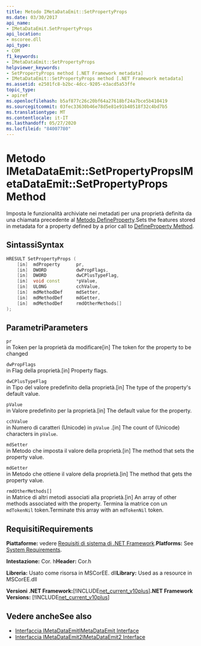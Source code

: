 ```yaml
---
title: Metodo IMetaDataEmit::SetPropertyProps
ms.date: 03/30/2017
api_name:
- IMetaDataEmit.SetPropertyProps
api_location:
- mscoree.dll
api_type:
- COM
f1_keywords:
- IMetaDataEmit::SetPropertyProps
helpviewer_keywords:
- SetPropertyProps method [.NET Framework metadata]
- IMetaDataEmit::SetPropertyProps method [.NET Framework metadata]
ms.assetid: e2501fc8-b2bc-4dcc-9205-e3acd5a53ffe
topic_type:
- apiref
ms.openlocfilehash: b5af877c26c20bf64a27618bf24a7bce5b410419
ms.sourcegitcommit: 03fec33630b46e78d5e81e91b40518f32c4bd7b5
ms.translationtype: MT
ms.contentlocale: it-IT
ms.lasthandoff: 05/27/2020
ms.locfileid: "84007780"
---
```

# <a name="imetadataemitsetpropertyprops-method"></a><span data-ttu-id="4c160-102">Metodo IMetaDataEmit::SetPropertyProps</span><span class="sxs-lookup"><span data-stu-id="4c160-102">IMetaDataEmit::SetPropertyProps Method</span></span>
<span data-ttu-id="4c160-103">Imposta le funzionalità archiviate nei metadati per una proprietà definita da una chiamata precedente al [Metodo DefineProperty](imetadataemit-defineproperty-method.md).</span><span class="sxs-lookup"><span data-stu-id="4c160-103">Sets the features stored in metadata for a property defined by a prior call to [DefineProperty Method](imetadataemit-defineproperty-method.md).</span></span>  
  
## <a name="syntax"></a><span data-ttu-id="4c160-104">Sintassi</span><span class="sxs-lookup"><span data-stu-id="4c160-104">Syntax</span></span>  
  
```cpp  
HRESULT SetPropertyProps (
    [in]  mdProperty      pr,
    [in]  DWORD           dwPropFlags,
    [in]  DWORD           dwCPlusTypeFlag,
    [in]  void const      *pValue,
    [in]  ULONG           cchValue,
    [in]  mdMethodDef     mdSetter,
    [in]  mdMethodDef     mdGetter,
    [in]  mdMethodDef     rmdOtherMethods[]
);  
```  
  
## <a name="parameters"></a><span data-ttu-id="4c160-105">Parametri</span><span class="sxs-lookup"><span data-stu-id="4c160-105">Parameters</span></span>  
 `pr`  
 <span data-ttu-id="4c160-106">in Token per la proprietà da modificare</span><span class="sxs-lookup"><span data-stu-id="4c160-106">[in] The token for the property to be changed</span></span>  
  
 `dwPropFlags`  
 <span data-ttu-id="4c160-107">in Flag della proprietà.</span><span class="sxs-lookup"><span data-stu-id="4c160-107">[in] Property flags.</span></span>  
  
 `dwCPlusTypeFlag`  
 <span data-ttu-id="4c160-108">in Tipo del valore predefinito della proprietà.</span><span class="sxs-lookup"><span data-stu-id="4c160-108">[in] The type of the property's default value.</span></span>  
  
 `pValue`  
 <span data-ttu-id="4c160-109">in Valore predefinito per la proprietà.</span><span class="sxs-lookup"><span data-stu-id="4c160-109">[in] The default value for the property.</span></span>  
  
 `cchValue`  
 <span data-ttu-id="4c160-110">in Numero di caratteri (Unicode) in `pValue` .</span><span class="sxs-lookup"><span data-stu-id="4c160-110">[in] The count of (Unicode) characters in `pValue`.</span></span>  
  
 `mdSetter`  
 <span data-ttu-id="4c160-111">in Metodo che imposta il valore della proprietà.</span><span class="sxs-lookup"><span data-stu-id="4c160-111">[in] The method that sets the property value.</span></span>  
  
 `mdGetter`  
 <span data-ttu-id="4c160-112">in Metodo che ottiene il valore della proprietà.</span><span class="sxs-lookup"><span data-stu-id="4c160-112">[in] The method that gets the property value.</span></span>  
  
 `rmdOtherMethods[]`  
 <span data-ttu-id="4c160-113">in Matrice di altri metodi associati alla proprietà.</span><span class="sxs-lookup"><span data-stu-id="4c160-113">[in] An array of other methods associated with the property.</span></span> <span data-ttu-id="4c160-114">Termina la matrice con un `mdTokenNil` token.</span><span class="sxs-lookup"><span data-stu-id="4c160-114">Terminate this array with an `mdTokenNil` token.</span></span>  
  
## <a name="requirements"></a><span data-ttu-id="4c160-115">Requisiti</span><span class="sxs-lookup"><span data-stu-id="4c160-115">Requirements</span></span>  
 <span data-ttu-id="4c160-116">**Piattaforme:** vedere [Requisiti di sistema di .NET Framework](../../get-started/system-requirements.md).</span><span class="sxs-lookup"><span data-stu-id="4c160-116">**Platforms:** See [System Requirements](../../get-started/system-requirements.md).</span></span>  
  
 <span data-ttu-id="4c160-117">**Intestazione:** Cor. h</span><span class="sxs-lookup"><span data-stu-id="4c160-117">**Header:** Cor.h</span></span>  
  
 <span data-ttu-id="4c160-118">**Libreria:** Usato come risorsa in MSCorEE. dll</span><span class="sxs-lookup"><span data-stu-id="4c160-118">**Library:** Used as a resource in MSCorEE.dll</span></span>  
  
 <span data-ttu-id="4c160-119">**Versioni .NET Framework:**[!INCLUDE[net_current_v10plus](../../../../includes/net-current-v10plus-md.md)]</span><span class="sxs-lookup"><span data-stu-id="4c160-119">**.NET Framework Versions:** [!INCLUDE[net_current_v10plus](../../../../includes/net-current-v10plus-md.md)]</span></span>  
  
## <a name="see-also"></a><span data-ttu-id="4c160-120">Vedere anche</span><span class="sxs-lookup"><span data-stu-id="4c160-120">See also</span></span>

- [<span data-ttu-id="4c160-121">Interfaccia IMetaDataEmit</span><span class="sxs-lookup"><span data-stu-id="4c160-121">IMetaDataEmit Interface</span></span>](imetadataemit-interface.md)
- [<span data-ttu-id="4c160-122">Interfaccia IMetaDataEmit2</span><span class="sxs-lookup"><span data-stu-id="4c160-122">IMetaDataEmit2 Interface</span></span>](imetadataemit2-interface.md)
